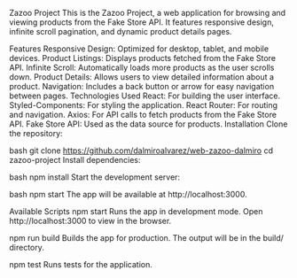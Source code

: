 Zazoo Project
This is the Zazoo Project, a web application for browsing and viewing products from the Fake Store API. It features responsive design, infinite scroll pagination, and dynamic product details pages.

Features
Responsive Design: Optimized for desktop, tablet, and mobile devices.
Product Listings: Displays products fetched from the Fake Store API.
Infinite Scroll: Automatically loads more products as the user scrolls down.
Product Details: Allows users to view detailed information about a product.
Navigation: Includes a back button or arrow for easy navigation between pages.
Technologies Used
React: For building the user interface.
Styled-Components: For styling the application.
React Router: For routing and navigation.
Axios: For API calls to fetch products from the Fake Store API.
Fake Store API: Used as the data source for products.
Installation
Clone the repository:

bash
git clone https://github.com/dalmiroalvarez/web-zazoo-dalmiro
cd zazoo-project
Install dependencies:

bash
npm install
Start the development server:

bash
npm start
The app will be available at http://localhost:3000.

Available Scripts
npm start
Runs the app in development mode. Open http://localhost:3000 to view in the browser.

npm run build
Builds the app for production. The output will be in the build/ directory.

npm test
Runs tests for the application.